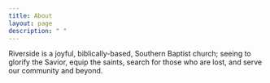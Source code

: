 ```yaml
---
title: About
layout: page
description: " "
---
```

Riverside is a joyful, biblically-based, Southern Baptist church; seeing to glorify the Savior, equip the saints, search for those who are lost, and serve our community and beyond.